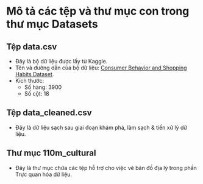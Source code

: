 # Mô tả các tệp và thư mục con trong thư mục Datasets

## Tệp data.csv
- Đây là bộ dữ liệu được lấy từ Kaggle.
- Tên và đường dẫn của bộ dữ liệu: [Consumer Behavior and Shopping Habits Dataset](https://www.kaggle.com/datasets/zeesolver/consumer-behavior-and-shopping-habits-dataset).
- Kích thước: 
    - Số hàng: 3900
    - Số cột: 18

## Tệp data_cleaned.csv
- Đây là dữ liệu sạch sau giai đoạn khám phá, làm sạch & tiền xử lý dữ liệu.

## Thư mục 110m_cultural
- Đây là thư mục chứa các tệp hỗ trợ cho việc vẽ bản đồ địa lý trong phần Trực quan hóa dữ liệu.